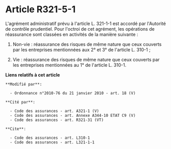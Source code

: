 # Article R321-5-1

L'agrément administratif prévu à l'article L. 321-1-1 est accordé par l'Autorité de contrôle prudentiel. Pour l'octroi de cet
agrément, les opérations de réassurance sont classées en activités de la manière suivante : 

1. Non-vie : réassurance des risques de même nature que ceux couverts par les entreprises mentionnées aux 2° et 3° de
l'article L. 310-1 ; 

2. Vie : réassurance des risques de même nature que ceux couverts par les entreprises mentionnées au 1° de l'article L.
310-1.

**Liens relatifs à cet article**

	**Modifié par**:

	  - Ordonnance n°2010-76 du 21 janvier 2010 - art. 18 (V)

	**Cité par**:

	  - Code des assurances - art. A321-1 (V)
	  - Code des assurances - art. Annexe A344-10 ETAT C9 (V)
	  - Code des assurances - art. R321-31 (VT)

	**Cite**:

	  - Code des assurances - art. L310-1
	  - Code des assurances - art. L321-1-1
